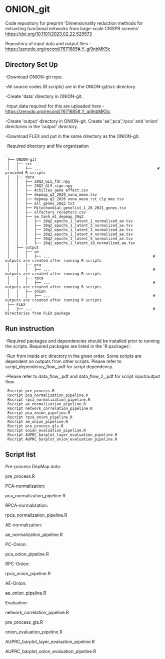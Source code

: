 # ONION_git
 Code repository for preprint 'Dimensionality reduction methods for extracting functional networks from large-scale CRISPR screens'
 https://doi.org/10.1101/2023.02.22.529573
 
 Repository of input data and output files : https://zenodo.org/record/7671685#.Y_gi9nbMK5c
 
 ## Directory Set Up
 -Download ONION-git repo.
 
 -All source codes (R scripts) are in the ONION-git/src directory.
 
 -Create 'data' directory in ONION-git.
 
 -Input data required for this are uploaded here - https://zenodo.org/record/7671685#.Y_gi9nbMK5c
 
 -Create 'output' directory in ONION-git. Create 'ae','pca','rpca' and 'onion' directories in the 'output' directory.
 
 -Download FLEX and put in the same directory as the ONION-git.
 
 -Required directory and file organization
 
    .
     ├── ONION-git
     │   ├── src                     
     │   │   ├── ...                                                    # provided R scripts
     │   ├── data
     │   │   ├── 20Q2_GLS_fdr.npy                                       
     │   │   ├── 20Q2_GLS_sign.npy
     │   │   ├── Achilles_gene_effect.csv
     │   │   ├── depmap_q2_2020_nona_mean.tsv
     │   │   ├── depmap_q2_2020_nona_mean_rst_clp_mms.tsv
     │   │   ├── all_genes_20q2.txt
     │   │   ├── Mitochondial_genelist_1_26_2021_genes.tsv
     │   │   ├── olfactory_receptors.csv
     │   │   ├── ae_tanh_e1_depmap_20q2
     │   │   │   ├── 20q2_epochs_1_latent_1_normalized_ae.tsv
     │   │   │   ├── 20q2_epochs_1_latent_2_normalized_ae.tsv
     │   │   │   ├── 20q2_epochs_1_latent_3_normalized_ae.tsv
     │   │   │   ├── 20q2_epochs_1_latent_4_normalized_ae.tsv
     │   │   │   ├── 20q2_epochs_1_latent_5_normalized_ae.tsv
     │   │   │   ├── 20q2_epochs_1_latent_10_normalized_ae.tsv
     │   ├── output
     │   │   ├── ae
     │   │   │   ├── ...                                              # outputs are created after running R scripts
     │   │   ├── pca
     │   │   │   ├── ...                                              # outputs are created after running R scripts
     │   │   ├── rpca
     │   │   │   ├── ...                                              # outputs are created after running R scripts
     │   │   ├── onion
     │   │   │   ├── ...                                              # outputs are created after running R scripts
     ├── FLEX
     │   ├── ...                                                      # Directories from FLEX package
 
## Run instruction
-Required packages and dependencies should be installed prior to running the scripts. Required packages are listed in the 'R packages'.

-Run from inside src directory in the given order. Some scripts are dependent on outputs from other scripts. Please refer to script_dependency_flow_.pdf for script dependency.

-Please refer to data_flow_.pdf and data_flow_2_.pdf for script input/output flow.

     Rscript pre_process.R
     Rscript pca_normalization_pipeline.R
     Rscript rpca_normalization_pipeline.R
     Rscript ae_normalization_pipeline.R
     Rscript network_correlation_pipeline.R
     Rscript pca_onion_pipeline.R
     Rscript rpca_onion_pipeline.R
     Rscript ae_onion_pipeline.R
     Rscript pre_process_gls.R
     Rscript onion_evaluation_pipeline.R
     Rscript AUPRC_barplot_layer_evaluation_pipeline.R
     Rscript AUPRC_barplot_onion_evaluation_pipeline.R
 

## Script list
Pre-process DepMap data:

   pre_process.R

PCA-normalization:

   pca_normalization_pipeline.R

RPCA-normalization:

   rpca_normalization_pipeline.R

AE-normalization:

   ae_normalization_pipeline.R

PC-Onion:

   pca_onion_pipeline.R

RPC-Onion:

   rpca_onion_pipeline.R

AE-Onion:

   ae_onion_pipeline.R

Evaluation:

   network_correlation_pipeline.R

   pre_process_gls.R

   onion_evaluation_pipeline.R

   AUPRC_barplot_layer_evaluation_pipeline.R

   AUPRC_barplot_onion_evaluation_pipeline.R
